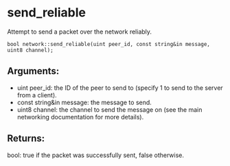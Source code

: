# send_reliable
Attempt to send a packet over the network reliably.

`bool network::send_reliable(uint peer_id, const string&in message, uint8 channel);`

## Arguments:
* uint peer_id: the ID of the peer to send to (specify 1 to send to the server from a client).
* const string&in message: the message to send.
* uint8 channel: the channel to send the message on (see the main networking documentation for more details).

## Returns:
bool: true if the packet was successfully sent, false otherwise.

